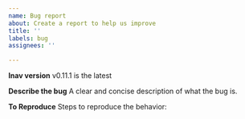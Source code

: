 ```yaml
---
name: Bug report
about: Create a report to help us improve
title: ''
labels: bug
assignees: ''

---
```


**lnav version**
v0.11.1 is the latest

**Describe the bug**
A clear and concise description of what the bug is.

**To Reproduce**
Steps to reproduce the behavior:
